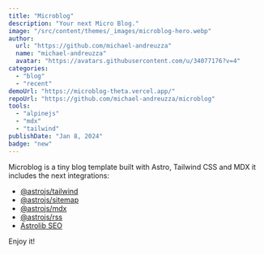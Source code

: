 ```yaml
---
title: "Microblog"
description: "Your next Micro Blog."
image: "/src/content/themes/_images/microblog-hero.webp"
author:
  url: "https://github.com/michael-andreuzza"
  name: "michael-andreuzza"
  avatar: "https://avatars.githubusercontent.com/u/34077176?v=4"
categories:
  - "blog"
  - "recent"
demoUrl: "https://microblog-theta.vercel.app/"
repoUrl: "https://github.com/michael-andreuzza/microblog"
tools:
  - "alpinejs"
  - "mdx"
  - "tailwind"
publishDate: "Jan 8, 2024"
badge: "new"
---
```


<p>
  Microblog is a tiny blog template built with Astro, Tailwind CSS and MDX it includes the next
  integrations:
</p>
<ul>
  <li>
    <a href="https://docs.astro.build/en/guides/integrations-guide/tailwind/">@astrojs/tailwind</a>
  </li>
  <li>
    <a href="https://docs.astro.build/en/guides/integrations-guide/sitemap/">@astrojs/sitemap</a>
  </li>
  <li><a href="https://docs.astro.build/en/guides/markdown-content/">@astrojs/mdx</a></li>
  <li><a href="https://docs.astro.build/en/guides/rss/">@astrojs/rss</a></li>
  <li><a href="https://github.com/onwidget/astrolib/tree/main/packages/seo">Astrolib SEO</a></li>
</ul>
<p>Enjoy it!</p>
